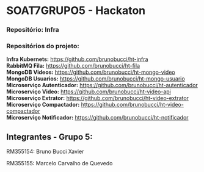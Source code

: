 # SOAT7GRUPO5 - Hackaton

### Repositório: Infra 

### Repositórios do projeto:
<b>Infra Kubernets:</b> https://github.com/brunobucci/ht-infra<br>
<b>RabbitMQ Fila:</b> https://github.com/brunobucci/ht-fila<br>
<b>MongoDB Videos:</b> https://github.com/brunobucci/ht-mongo-video<br>
<b>MongoDB Usuarios:</b> https://github.com/brunobucci/ht-mongo-usuario<br>
<b>Microserviço Autenticador:</b> https://github.com/brunobucci/ht-autenticador<br>
<b>Microserviço Video:</b> https://github.com/brunobucci/ht-video-api<br>
<b>Microserviço Extrator:</b> https://github.com/brunobucci/ht-video-extrator<br>
<b>Microserviço Compactador:</b> https://github.com/brunobucci/ht-video-compactador<br>
<b>Microserviço Notificador:</b> https://github.com/brunobucci/ht-notificador<br>


## Integrantes - Grupo 5:
RM355154: Bruno Bucci Xavier

RM355155: Marcelo Carvalho de Quevedo
